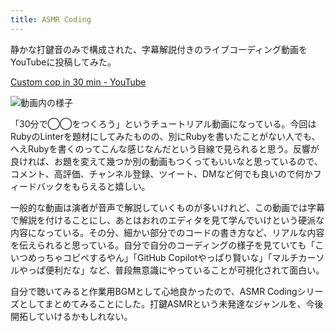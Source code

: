 ```yaml
---
title: ASMR Coding
---
```

静かな打鍵音のみで構成された、字幕解説付きのライブコーディング動画をYouTubeに投稿してみた。

[Custom cop in 30 min - YouTube](https://www.youtube.com/watch?v=HTuNoq9aEWQ)

![](https://lh3.googleusercontent.com/docs/ADP-6oHvDAGjc-JkrRG3GfbXx02WVgbLFmZo-wWXlEzBcL67QFRhGkxCKIAjroXR9a1e-crZy3lcerHOeJVycqCHvi1RHhdndj0hF1NvNOEvwsIcQgVEes2qgdkjI9xG_T-w7CvUT4BTvd2_zj-vzG0cfV2v6Tr_fyQlPf-iH666WDHlG6fIAtXwbfyOhLeiWVA934YQixXtzg93xuQRJ5lqaA9ttaeuVMINZUr-OhuEi3Vh6YkRSxcdKN8zt1qSZyZgzAtbf1_hhHM5173zKdTrl9O0tj24jdg8wYUcd1oxaye9EYJ-bgdmOrUoJArnhhywlwrJBqoMXIS4fM2Buc-n2Nkgtrp5KPlHkp3NK9y8Acuyvsvgt3X-0wwo5NEtfkR0BNubp3Wewi-Jx4hTz7hP6cXYwnVn5XCUDYx5PgdWAVfmMb4XQ7l3GK1guE-tg0qSiYlLVBLD22oY4bL6CrVjPB8LNByVfsp2n6Pe2WtbrtSh4AbJGCMTDron1g2IH0UQLz-05LnTWDyTXIh8y7HYbBxXd9yGC3LYKZPqT-xsbM3mv7_kdJHG1fsSC6Vtk0ZDiwhh6VP-cBQJjpYw7lwpC9JNyrBgVIUD8Wg0s6T7tdd3K7uchaZ5qCKEZcKPGpErkm6vjLqw-hxKzq80cZr9tgbMNt5Mshx_tEjHAzrG5ao2oAIbHG_XEmU5TDf6ZgK2V3xX3uXXvPzq6Bl321awUUQOu8VOZv1NLTNrZLs3IATCbSm4hM4Eu8Rm2Dl-hvantGQVffvgLoiQY_qGLGJMLyQKH_eRqEhe4BUXz0M8Gi5-BObyj2Z1MOluZeeU6BhuhGXZYgpQsXKGut6aLxOL2nCEWM4-0YbnirxSm39gFKSZfKDERkHjueH3-UFSjcOggqWyGXgLo7j8UtoihMiixp-UbIBKP-p-9-0JPa_RClIBWOiizl5-3_a3rKEYqN-GSG_KoMwEdqK6xR9wXaEtCHmWq5K4ryPg2szgrEY0ZkxQlRJy11OrVbzo21WUolJuuIGhPzlYSqZ_8ThcdI35ZEKosILgXm3w22UKlBu9RGgJ0IsgvkttXla40oKFPAbIztcwVQkEUBiBFEV-ZtmZHYuLzOQbcSq-YefQJoOugEgCCGhSSWmP7wQxlPw4AzzSsSPPNP_8-ydWA0PapSBxV_XjjZx8vPLYPZXJqGi6Kg846hvsG3NcEjYkFtafLNQ8CHzUQjYp0R0vPIHUa8uT5CSGZzpWuujeHiP6Gykdok6OL5ToxQ "動画内の様子")

「30分で◯◯をつくろう」というチュートリアル動画になっている。今回はRubyのLinterを題材にしてみたものの、別にRubyを書いたことがない人でも、へえRubyを書くのってこんな感じなんだという目線で見られると思う。反響が良ければ、お題を変えて幾つか別の動画もつくってもいいなと思っているので、コメント、高評価、チャンネル登録、ツイート、DMなど何でも良いので何かフィードバックをもらえると嬉しい。

一般的な動画は演者が音声で解説していくものが多いけれど、この動画では字幕で解説を付けることにし、あとはおれのエディタを見て学んでいけという硬派な内容になっている。その分、細かい部分でのコードの書き方など、リアルな内容を伝えられると思っている。自分で自分のコーディングの様子を見ていても「こいつめっちゃコピペするやん」「GitHub Copilotやっぱり賢いな」「マルチカーソルやっぱ便利だな」など、普段無意識にやっていることが可視化されて面白い。

自分で聴いてみると作業用BGMとして心地良かったので、ASMR Codingシリーズとしてまとめてみることにした。打鍵ASMRという未発達なジャンルを、今後開拓していけるかもしれない。
